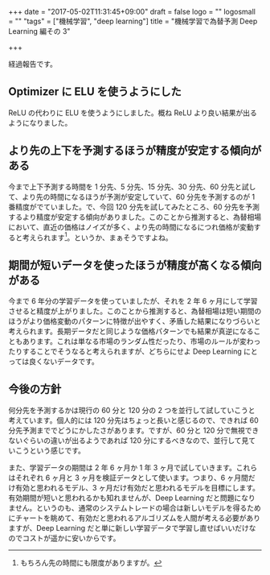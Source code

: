+++
date = "2017-05-02T11:31:45+09:00"
draft = false
logo = ""
logosmall = ""
"tags" = ["機械学習", "deep learning"]
title = "機械学習で為替予測 Deep Learning 編その 3"

+++

経過報告です。

## Optimizer に ELU を使うようにした

ReLU の代わりに ELU を使うようにしました。概ね ReLU より良い結果が出るようになりました。

## より先の上下を予測するほうが精度が安定する傾向がある

今まで上下予測する時間を 1 分先、5 分先、15 分先、30 分先、60 分先と試して、より先の時間になるほうが予測が安定していて、60 分先を予測するのが 1 番精度がでていました。で、今回 120 分先を試してみたところ、60 分先を予測するより精度が安定する傾向がありました。このことから推測すると、為替相場において、直近の価格はノイズが多く、より先の時間になるにつれ価格が変動すると考えられます[^1]。というか、まぁそうですよね。

## 期間が短いデータを使ったほうが精度が高くなる傾向がある

今まで 6 年分の学習データを使っていましたが、それを 2 年 6 ヶ月にして学習させると精度が上がりました。このことから推測すると、為替相場は短い期間のほうがより価格変動のパターンに特徴が出やすく、矛盾した結果になりづらいと考えられます。長期データだと同じような価格パターンでも結果が真逆になることもあります。これは単なる市場のランダム性だったり、市場のルールが変わったりすることでそうなると考えられますが、どちらにせよ Deep Learning にとっては良くないデータです。

## 今後の方針

何分先を予測するかは現行の 60 分と 120 分の 2 つを並行して試していこうと考えています。個人的には 120 分先はちょっと長いと感じるので、できれば 60 分先予測まででどうにかしたさがあります。ですが、60 分と 120 分で無視できないぐらいの違いが出るようであれば 120 分にするべきなので、並行して見ていこうという感じです。

また、学習データの期間は 2 年 6 ヶ月か 1 年 3 ヶ月で試していきます。これらはそれぞれ 6 ヶ月と 3 ヶ月を検証データとして使います。つまり、6 ヶ月間だけ有効と思われるモデル、3 ヶ月だけ有効だと思われるモデルを目標にします。有効期間が短いと思われるかも知れませんが、Deep Learning だと問題になりません。というのも、通常のシステムトレードの場合は新しいモデルを得るためにチャートを眺めて、有効だと思われるアルゴリズムを人間が考える必要がありますが、Deep Learning だと単に新しい学習データで学習し直せばいいだけなのでコストが遥かに安いからです。

[^1]: もちろん先の時間にも限度がありますが。
